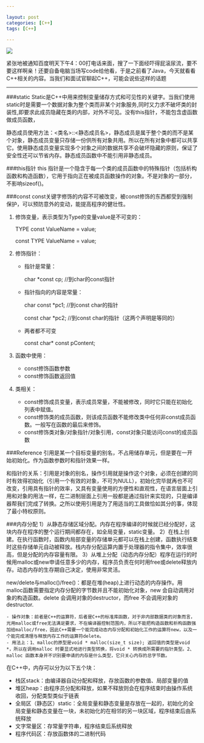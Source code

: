 ```yaml
---

layout: post
categories: [C++]
tags: [C++]

---
```


![](http://ww2.sinaimg.cn/mw690/b03122c9gw1dzc044ys39g.gif)

紧张地被通知百度明天下午4：00打电话来面，搜了一下面经吓得屁滚尿流，要不要这样啊亲！还要自备电脑当场写code给他看，于是之前看了Java，今天就看看C++相关的内容。当我们和面试官聊起C++，可能会说些这样的话题
- - -
###static
Static是C++中用来控制变量储存方式和可见性的关键字。当我们使用static时是需要一个数据对象为整个类而非某个对象服务,同时又力求不破坏类的封装性,即要求此成员隐藏在类的内部，对外不可见。没有this指针，不能包含虚函数做成员函数，

静态成员使用方法：<类名>::<静态成员名>，静态成员是属于整个类的而不是某个对象，静态成员变量只存储一份供所有对象共用。所以在所有对象中都可以共享它。使用静态成员变量实现多个对象之间的数据共享不会破坏隐藏的原则，保证了安全性还可以节省内存。静态成员函数中不能引用非静态成员。

###this指针
this 指针是一个隐含于每一个类的成员函数中的特殊指针（包括析构函数和构造函数），它用于指向正在被成员函数操作的对象。不是对象的一部分，不影响sizeof()。

###const
const关键字修饰的内容不可被改变，被const修饰的东西都受到强制保护，可以预防意外的变动，能提高程序的健壮性。

1. 修饰变量，表示类型为Type的变量value是不可变的：

      TYPE const ValueName = value; 
        
      const TYPE ValueName = value; 
2. 修饰指针：
    - 指针是常量： 
    
         char *const cp; //到char的const指针
 
    - 指针指向的内容是常量：
         
         char const *pc1; //到const char的指针
         
         const char *pc2; //到const char的指针（这两个声明是等同的）
    
    - 两者都不可变
    
         const char* const pContent;
     
3. 函数中使用：
    - const修饰函数参数
    - const修饰函数返回值
4. 类相关：
    - const修饰成员变量，表示成员常量，不能被修改，同时它只能在初始化列表中赋值。
    - const修饰类的成员函数，则该成员函数不能修改类中任何非const成员函数。一般写在函数的最后来修饰。
    - const修饰类对象/对象指针/对象引用，const对象只能访问const的成员函数
    

###Reference
引用是某一个目标变量的别名，不占用储存单元，但是要在一开始初始化。作为函数参数时和指针效果一样。

和指针的关系：引用是对象的别名，操作引用就是操作这个对象，必须在创建的同时有效得初始化（引用一个有效的对象，不可为NULL），初始化完毕就再也不可改变，引用具有指针的效率，又具有变量使用的方便性和直观性，在语言层面上引用和对象的用法一样，在二进制层面上引用一般都是通过指针来实现的，只是编译器帮我们完成了转换。之所以使用引用是为了用适当的工具做恰如其分的事，体现了最小特权原则。


###内存分配
    1）从静态存储区域分配。内存在程序编译的时候就已经分配好，这块内存在程序的整个运行期间都存在，如全局变量，static变量。
    2）在栈上创建。在执行函数时，函数内局部变量的存储单元都可以在栈上创建，函数执行结束时这些存储单元自动被释放。栈内存分配运算内置于处理器的指令集中，效率很高，但是分配的内存容量有限。
    3）从堆上分配（动态内存分配）程序在运行的时候用malloc或new申请任意多少的内存，程序员负责在何时用free或delete释放内存。动态内存的生存期自己决定，使用非常灵活。

 new/delete与malloc()/free()：都是在堆(heap)上进行动态的内存操作。用malloc函数需要指定内存分配的字节数并且不能初始化对象，new 会自动调用对象的构造函数。delete 会调用对象的destructor，而free 不会调用对象的destructor.
    
    - 操作对象：前者是C++的运算符，后者是C++的标准库函数，对于非内部数据类的对象而言，光用malloc或free无法满足要求，不在编译器控制范围内，所以不能把构造函数和析构函数强加给malloc/free，因此C++需要一个能完成动态内存分配和初始化工作的运算符new，以及一个能完成清理与释放内存工作的运算符delete。
    - 用法上：1、malloc的原型是void * malloc(size_t size); 返回值的类型是void *，所以在调用malloc 时要显式地进行类型转换，将void * 转换成所需要的指针类型。2、 malloc 函数本身并不识别要申请的内存是什么类型，它只关心内存的总字节数。
    
在C++中，内存可以分为以下五个块：

 - 栈区stack：由编译器自动分配和释放，存放函数的参数值、局部变量的值
 - 堆区heap：由程序员分配和释放，如果不释放则会在程序结束时由操作系统收回，分配类型类似于链表
 - 全局区（静态区）static：全局变量和静态变量是存放在一起的，初始化的全局变量和静态变量在一块，未初始化的在相邻的另一块区域，程序结束后由系统释放
 - 文字常量区：存常量字符串，程序结束后系统释放
 - 程序代码区：存放函数体的二进制代码
 

 
    